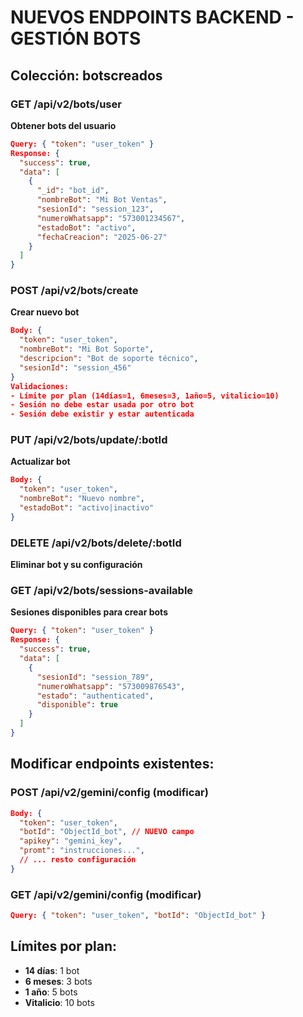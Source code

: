 # NUEVOS ENDPOINTS BACKEND - GESTIÓN BOTS

## Colección: botscreados

### GET /api/v2/bots/user
**Obtener bots del usuario**
```json
Query: { "token": "user_token" }
Response: {
  "success": true,
  "data": [
    {
      "_id": "bot_id",
      "nombreBot": "Mi Bot Ventas", 
      "sesionId": "session_123",
      "numeroWhatsapp": "573001234567",
      "estadoBot": "activo",
      "fechaCreacion": "2025-06-27"
    }
  ]
}
```

### POST /api/v2/bots/create
**Crear nuevo bot**
```json
Body: {
  "token": "user_token",
  "nombreBot": "Mi Bot Soporte",
  "descripcion": "Bot de soporte técnico", 
  "sesionId": "session_456"
}
Validaciones:
- Límite por plan (14días=1, 6meses=3, 1año=5, vitalicio=10)
- Sesión no debe estar usada por otro bot
- Sesión debe existir y estar autenticada
```

### PUT /api/v2/bots/update/:botId
**Actualizar bot**
```json
Body: {
  "token": "user_token",
  "nombreBot": "Nuevo nombre",
  "estadoBot": "activo|inactivo"
}
```

### DELETE /api/v2/bots/delete/:botId
**Eliminar bot y su configuración**

### GET /api/v2/bots/sessions-available
**Sesiones disponibles para crear bots**
```json
Query: { "token": "user_token" }
Response: {
  "success": true,
  "data": [
    {
      "sesionId": "session_789",
      "numeroWhatsapp": "573009876543", 
      "estado": "authenticated",
      "disponible": true
    }
  ]
}
```

## Modificar endpoints existentes:

### POST /api/v2/gemini/config (modificar)
```json
Body: {
  "token": "user_token",
  "botId": "ObjectId_bot", // NUEVO campo
  "apikey": "gemini_key",
  "promt": "instrucciones...",
  // ... resto configuración
}
```

### GET /api/v2/gemini/config (modificar)  
```json
Query: { "token": "user_token", "botId": "ObjectId_bot" }
```

## Límites por plan:
- **14 días**: 1 bot
- **6 meses**: 3 bots  
- **1 año**: 5 bots
- **Vitalicio**: 10 bots
